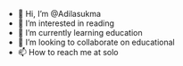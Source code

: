 - 👋 Hi, I’m @Adilasukma
- 👀 I’m interested in reading
- 🌱 I’m currently learning education
- 💞️ I’m looking to collaborate on educational
- 📫 How to reach me at solo

<!---
Adilasukma/Adilasukma is a ✨ special ✨ repository because its `README.md` (this file) appears on your GitHub profile.
You can click the Preview link to take a look at your changes.
--->
